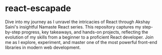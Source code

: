 # react-escapade
Dive into my journey as I unravel the intricacies of React through Akshay Saini's insightful Namaste React series. This repository captures my step-by-step progress, key takeaways, and hands-on projects, reflecting the evolution of my skills from a beginner to a proficient React developer. Join me as I explore, experiment, and master one of the most powerful front-end libraries in modern web development.
